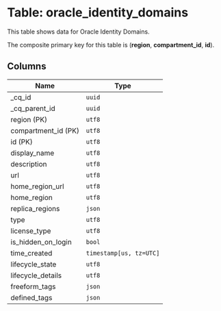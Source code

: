 # Table: oracle_identity_domains

This table shows data for Oracle Identity Domains.

The composite primary key for this table is (**region**, **compartment_id**, **id**).

## Columns

| Name          | Type          |
| ------------- | ------------- |
|_cq_id|`uuid`|
|_cq_parent_id|`uuid`|
|region (PK)|`utf8`|
|compartment_id (PK)|`utf8`|
|id (PK)|`utf8`|
|display_name|`utf8`|
|description|`utf8`|
|url|`utf8`|
|home_region_url|`utf8`|
|home_region|`utf8`|
|replica_regions|`json`|
|type|`utf8`|
|license_type|`utf8`|
|is_hidden_on_login|`bool`|
|time_created|`timestamp[us, tz=UTC]`|
|lifecycle_state|`utf8`|
|lifecycle_details|`utf8`|
|freeform_tags|`json`|
|defined_tags|`json`|